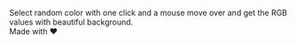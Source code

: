 Select random color with one click and a mouse move over and get the RGB values with beautiful background.<br>
Made with &hearts;
